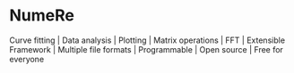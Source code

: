 # NumeRe
Curve fitting | Data analysis | Plotting | Matrix operations | FFT | Extensible Framework | Multiple file formats | Programmable | Open source | Free for everyone
